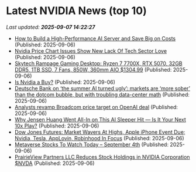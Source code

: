 # Latest NVIDIA News (top 10)
_Last updated: **2025-09-07 14:22:27**_

- [How to Build a High-Performance AI Server and Save Big on Costs](https://www.geeky-gadgets.com/how-to-build-a-high-performance-ai-server-and-save-big-on-costs/) (Published: 2025-09-06)
- [Nvidia Price Chart Issues Show New Lack Of Tech Sector Love](https://www.forbes.com/sites/johnnavin/2025/09/06/nvidia-price-chart-issues-show-new-lack-of-tech-sector-love/) (Published: 2025-09-06)
- [Skytech Rampage Gaming Desktop: Ryzen 7 7700X, RTX 5070, 32GB DDR5, 1TB SSD, 7 Fans, 850W, 360mm AIO $1304.99](https://slickdeals.net/f/18585958-skytech-rampage-gaming-desktop-ryzen-7-7700x-rtx-5070-32gb-ddr5-1tb-ssd-7-fans-850w-360mm-aio-1304-99) (Published: 2025-09-06)
- [Is Nvidia a Buy?](https://biztoc.com/x/103bb38847a894a0) (Published: 2025-09-06)
- [Deutsche Bank on ‘the summer AI turned ugly’: markets are ‘more sober’ than the dotcom bubble, but with troubling data-center math](https://fortune.com/2025/09/06/ai-bubble-overvalued-stocks-deutsche-bank-data-center-math-capex-roi/) (Published: 2025-09-06)
- [Analysts revamp Broadcom price target on OpenAI deal](https://biztoc.com/x/5636e126005ba4e1) (Published: 2025-09-06)
- [Why Jensen Huang Went All-In on This AI Sleeper Hit — Is It Your Next 10x Play?](https://biztoc.com/x/6e87ca74579feecb) (Published: 2025-09-06)
- [Dow Jones Futures: Market Wavers At Highs, Apple iPhone Event Due; Nvidia, Tesla, AppLovin, Robinhood In Focus](https://biztoc.com/x/b0ee04f771a3a08f) (Published: 2025-09-06)
- [Metaverse Stocks To Watch Today – September 4th](https://www.etfdailynews.com/2025/09/06/metaverse-stocks-to-watch-today-september-4th/) (Published: 2025-09-06)
- [PrairieView Partners LLC Reduces Stock Holdings in NVIDIA Corporation $NVDA](https://www.etfdailynews.com/2025/09/06/prairieview-partners-llc-reduces-stock-holdings-in-nvidia-corporation-nvda/) (Published: 2025-09-06)
